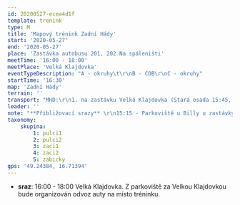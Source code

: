 ```yaml
---
id: 20200527-ecea4d1f
template: trenink
type: M
title: 'Mapový trénink Zadní Hády'
start: '2020-05-27'
end: '2020-05-27'
place: 'Zastávka autobusu 201, 202 Na spáleništi'
meetTime: '16:00 - 18:00'
meetPlace: 'Velká Klajdovka'
eventTypeDescription: "A - okruhy\t\r\nB - COB\r\nC - okruhy"
startTime: '16:30'
map: 'Zadní Hády'
terrain: ''
transport: "MHD:\r\n1. na zastávku Velká Klajdovka (Stará osada 15:45, Autobus 201 - Velká Klajdovka,15:55)\r\nnebo\r\n2. na zastávku Podbělová a odsud pěšky na parkoviště za Velkou Klajdovkou (Česká 15:10,Tramvaj 12 - Dělnický dům, 15:34, Autobus 55 - Podbělová, 15:46)\r\n\r\nZ parkoviště za Velkou Klajdovkou bude organizován odvoz auty na místo tréninku"
leader: ''
note: "**Přibližovací srazy** \r\n15:15 - Parkoviště u Billy u zastávky Přívrat (Lenka - 737 353 537)\r\n15:30 - Halasovo náměstí (Alena - 605 440 445)\r\nDoprava bude tentokrát osobními auty. Kontaktujte nás prosím nejpozději do úterního večera v případě, že plánujete využít společnou dopravu nebo nabízíte volná místa ve vlastním vozidle."
taxonomy:
    skupina:
        1: pulci1
        2: pulci2
        3: zaci1
        4: zaci2
        5: zabicky
gps: '49.24384, 16.71394'
---
```

*   **sraz**: 16:00 - 18:00 Velká Klajdovka. Z parkoviště za Velkou Klajdovkou bude organizován odvoz auty na místo tréninku.
